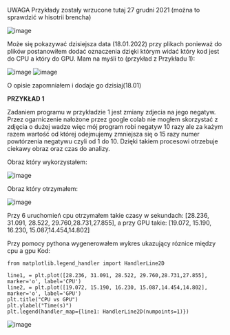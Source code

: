 

UWAGA
Przykłady zostały wrzucone tutaj  27 grudni 2021 (można to sprawdzić w hisotrii brencha)

![image](https://user-images.githubusercontent.com/80325475/149984888-927298cd-1420-4910-b348-d87fb4e848e5.png)

Może się pokazywać dzisiejsza data (18.01.2022) przy plikach ponieważ do plików postanowiłem dodać oznaczenia dzięki którym widać który kod jest do CPU a który do GPU. Mam na myśli to (przykład z Przykładu 1):

![image](https://user-images.githubusercontent.com/80325475/149985166-3d2995f1-d2d2-4e1b-b964-8f7be46cca2e.png)
![image](https://user-images.githubusercontent.com/80325475/149985220-5328cc00-8252-47b5-a1a9-65f30069807e.png)

O opisie zapomniałem i dodaje go dzisiaj(18.01)

**PRZYKŁAD 1**

Zadaniem programu w przykładzie 1 jest zmiany zdjecia na jego negatyw. Przez ogarniczenie nałożone przez google colab nie mogłem skorzystać z zdjęcia o dużej wadze więc mój program robi negatyw 10 razy ale za każym razem wartość od której odejmujemy zmniejsza się o 15 razy numer powtórzenia negatywu czyli od 1 do 10. Dzięki takiem procesowi otrzebuje ciekawy obraz oraz czas do analizy.

Obraz który wykorzystałem:


![image](https://user-images.githubusercontent.com/80325475/149986414-414ed2ba-c146-47ea-a0bd-08fa13920226.png)


Obraz który otrzymałem:

![image](https://user-images.githubusercontent.com/80325475/149986620-ed7a5f4a-dd68-43c6-9d5e-0517f4ab0fa6.png)

Przy 6 uruchomień cpu otrzymałem takie czasy w sekundach: [28.236, 31.091, 28.522, 29.760,28.731,27.855], a przy GPU takie: [19.072, 15.190, 16.230, 15.087,14.454,14.802]

Przy pomocy pythona wygenerowałem wykres ukazujący róznice między cpu a gpu
Kod:
```
from matplotlib.legend_handler import HandlerLine2D

line1, = plt.plot([28.236, 31.091, 28.522, 29.760,28.731,27.855], marker='o', label='CPU')
line2, = plt.plot([19.072, 15.190, 16.230, 15.087,14.454,14.802], marker='o', label='GPU')
plt.title("CPU vs GPU")
plt.ylabel("Time(s)")
plt.legend(handler_map={line1: HandlerLine2D(numpoints=1)})
```
![image](https://user-images.githubusercontent.com/80325475/149987751-57a247e5-7af2-4ea5-b107-c65ccd28499e.png)
